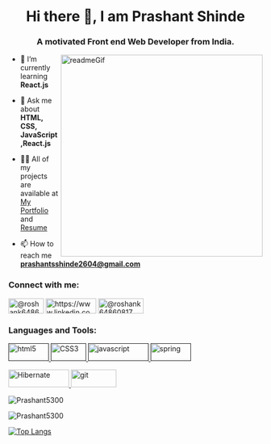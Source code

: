 <a target="_blank" rel="noopener noreferrer nofollow" href="https://camo.githubusercontent.com/07b047331ba9023ea7234e374f2bf9fcc2fc8c4a9117772f7584c877690743c0/68747470733a2f2f692e70696e696d672e636f6d2f6f726967696e616c732f32662f66342f32382f32666634323830303666336164653566313062656163363933373230363261622e676966" data-target="animated-image.originalLink" hidden=""><img src="https://camo.githubusercontent.com/07b047331ba9023ea7234e374f2bf9fcc2fc8c4a9117772f7584c877690743c0/68747470733a2f2f692e70696e696d672e636f6d2f6f726967696e616c732f32662f66342f32382f32666634323830303666336164653566313062656163363933373230363261622e676966" data-canonical-src="https://i.pinimg.com/originals/2f/f4/28/2ff428006f3ade5f10beac69372062ab.gif" style="max-width: 100%; display: none;" data-target="animated-image.originalImage" hidden=""></a>
<h1 align="center">Hi there 👋, I am Prashant Shinde</h1>
<h3 align="center">A motivated Front end Web Developer from India.</h3>

<img align="right" alt="readmeGif" width="400" src="https://qph.cf2.quoracdn.net/main-qimg-82b7314fe96c4a2d8f3088207a4afd8d">

<!-- <p align="left"> <img src="https://komarev.com/ghpvc/?username=roshan-patro&label=Profile%20views&color=0e75b6&style=flat" alt="roshan-patro" /> </p> -->


- 🌱 I’m currently learning **React.js**

- 💬 Ask me about **HTML, CSS, JavaScript,React.js**

- <p dir="auto">👨‍💻 All of my projects are available at <a href="https://prashant5300.github.io/Prashant5300/" rel="nofollow">My Portfolio</a> and <a href="https://drive.google.com/file/d/1WmTZBoE7PjZVEPnWtLHCBcqGII41enm0/view?usp=drivesdk" rel="nofollow">Resume</a></p>

- 📫 How to reach me **prashantsshinde2604@gmail.com**

<h3 align="left">Connect with me:</h3>
<p align="left">
<a href="mailto: prashantsshinde2604@gmail.com" target="blank"><img align="center" src="https://img.shields.io/badge/Gmail-D14836?style=for-the-badge&logo=gmail&logoColor=white" alt="@roshank64860817" height="30" width="70" /></a>
<a href="https://www.linkedin.com/in/prashant-shinde-3414aa27a" target="blank"><img align="center" src="https://img.shields.io/badge/LinkedIn-0077B5?style=for-the-badge&logo=linkedin&logoColor=white" alt="https://www.linkedin.com/in/prashant-shinde-3414aa27a" height="30" width="100" /></a>
<a href="https://x.com/PrashantSh5300?t=6v3vlEHu2K7mdgeHRwWb5Q&s=09" target="blank"><img align="center" src="https://img.shields.io/badge/Twitter-1DA1F2?style=for-the-badge&logo=twitter&logoColor=white" alt="@roshank64860817" height="30" width="90" /></a>
</p>

<h3 align="left">Languages and Tools:</h3>
<p align="left"> 
<a href="" target="_blank" rel="noreferrer"> <img src="https://img.shields.io/badge/HTML5-E34F26?style=for-the-badge&logo=html5&logoColor=white" alt="html5" width="80" height="35"/> </a> 
<a href="" target="_blank" rel="noreferrer"> <img src="https://img.shields.io/badge/CSS3-1572B6?style=for-the-badge&logo=css3&logoColor=white" alt="CSS3" width="70" height="35"/> </a> 
<a href="" target="_blank" rel="noreferrer"> <img src="https://img.shields.io/badge/JavaScript-323330?style=for-the-badge&logo=javascript&logoColor=F7DF1E" alt="javascript" width="120" height="35"/> </a> </a>
<a href="" target="_blank" rel="noreferrer"> <img src="https://img.shields.io/badge/MySQL-005C84?style=for-the-badge&logo=mysql&logoColor=white" alt="spring" width="80" height="35"/> </a></p>
<a href="https://www.mysql.com/" target="_blank" rel="noreferrer"> <img src="https://img.shields.io/badge/Hibernate-59666C?style=for-the-badge&logo=Hibernate&logoColor=white" alt="Hibernate" width="120" height="35"/> </a> 
<a href="https://git-scm.com/" target="_blank" rel="noreferrer"> <img src="https://img.shields.io/badge/Spring-6DB33F?style=for-the-badge&logo=spring&logoColor=white" alt="git" width="90" height="35"/> </a>  


<p><img align="center" src="https://github-readme-streak-stats.herokuapp.com/?user=Prashant5300&theme=dark" alt="Prashant5300" /></p>
<p><img align="center" src="https://github-readme-stats.vercel.app/api?username=Prashant5300&show_icons=true&count_private=true&theme=merko" alt="Prashant5300"/></p>

[![Top Langs](https://github-readme-stats.vercel.app/api/top-langs/?username=Prashant5300&theme=dark)](https://github.com/Prashant5300/github-readme-stats)

<!-- [![Roshan's github activity graph](https://activity-graph.herokuapp.com/graph?username=Roshan-Patro&theme=react-dark)](https://github.com/roshan-patro/github-readme-activity-graph) -->

<!-- https://starchart.cc/roshan-patro/{repo}.svg -->
